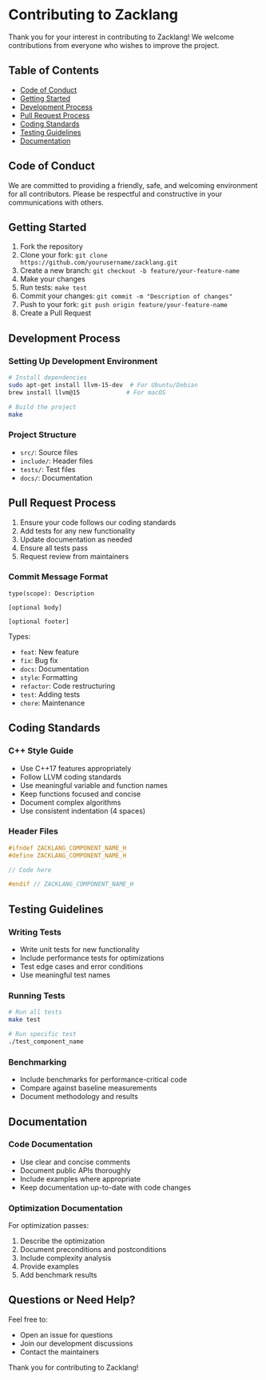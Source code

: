 # Contributing to Zacklang

Thank you for your interest in contributing to Zacklang! We welcome contributions from everyone who wishes to improve the project.

## Table of Contents

- [Code of Conduct](#code-of-conduct)
- [Getting Started](#getting-started)
- [Development Process](#development-process)
- [Pull Request Process](#pull-request-process)
- [Coding Standards](#coding-standards)
- [Testing Guidelines](#testing-guidelines)
- [Documentation](#documentation)

## Code of Conduct

We are committed to providing a friendly, safe, and welcoming environment for all contributors. Please be respectful and constructive in your communications with others.

## Getting Started

1. Fork the repository
2. Clone your fork: `git clone https://github.com/yourusername/zacklang.git`
3. Create a new branch: `git checkout -b feature/your-feature-name`
4. Make your changes
5. Run tests: `make test`
6. Commit your changes: `git commit -m "Description of changes"`
7. Push to your fork: `git push origin feature/your-feature-name`
8. Create a Pull Request

## Development Process

### Setting Up Development Environment

```bash
# Install dependencies
sudo apt-get install llvm-15-dev  # For Ubuntu/Debian
brew install llvm@15             # For macOS

# Build the project
make
```

### Project Structure

- `src/`: Source files
- `include/`: Header files
- `tests/`: Test files
- `docs/`: Documentation

## Pull Request Process

1. Ensure your code follows our coding standards
2. Add tests for any new functionality
3. Update documentation as needed
4. Ensure all tests pass
5. Request review from maintainers

### Commit Message Format

```
type(scope): Description

[optional body]

[optional footer]
```

Types:

- `feat`: New feature
- `fix`: Bug fix
- `docs`: Documentation
- `style`: Formatting
- `refactor`: Code restructuring
- `test`: Adding tests
- `chore`: Maintenance

## Coding Standards

### C++ Style Guide

- Use C++17 features appropriately
- Follow LLVM coding standards
- Use meaningful variable and function names
- Keep functions focused and concise
- Document complex algorithms
- Use consistent indentation (4 spaces)

### Header Files

```cpp
#ifndef ZACKLANG_COMPONENT_NAME_H
#define ZACKLANG_COMPONENT_NAME_H

// Code here

#endif // ZACKLANG_COMPONENT_NAME_H
```

## Testing Guidelines

### Writing Tests

- Write unit tests for new functionality
- Include performance tests for optimizations
- Test edge cases and error conditions
- Use meaningful test names

### Running Tests

```bash
# Run all tests
make test

# Run specific test
./test_component_name
```

### Benchmarking

- Include benchmarks for performance-critical code
- Compare against baseline measurements
- Document methodology and results

## Documentation

### Code Documentation

- Use clear and concise comments
- Document public APIs thoroughly
- Include examples where appropriate
- Keep documentation up-to-date with code changes

### Optimization Documentation

For optimization passes:

1. Describe the optimization
2. Document preconditions and postconditions
3. Include complexity analysis
4. Provide examples
5. Add benchmark results

## Questions or Need Help?

Feel free to:

- Open an issue for questions
- Join our development discussions
- Contact the maintainers

Thank you for contributing to Zacklang!
